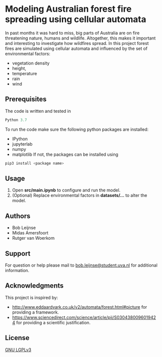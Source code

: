 # Modeling Australian forest fire spreading using cellular automata

In past months it was hard to miss, big parts of Australia are on fire threatening nature, humans and wildlife. Altogether, this makes it important and interesting to investigate how wildfires spread. In this project forest fires are simulated using cellular automata and influenced by the set of environmental factors:
- vegetation density
- height,
- temperature
- rain
- wind

## Prerequisites
The code is written and tested in
```python
Python 3.7
```
To run the code make sure the following python packages are installed:

- IPython
- jupyterlab
- numpy
- matplotlib
If not, the packages can be installed using
```python
pip3 install <package name>
```
## Usage
1. Open **src/main.ipynb** to configure and run the model.
2. (Optional) Replace environmental factors in **datasets/...** to alter the model.

## Authors
- Bob Leijnse
- Midas Amersfoort
- Rutger van Woerkom

## Support
For question or help please mail to [bob.leijnse@student.uva.nl](mailto:bob.leijnse@student.uva.nl) for additional information.

## Acknowledgments
This project is inspired by:
- http://www.eddaardvark.co.uk/v2/automata/forest.html#picture for providing a framework.
- https://www.sciencedirect.com/science/article/pii/S0304380096019424 for providing a scientific justification.

## License
[GNU LGPLv3](https://choosealicense.com/licenses/mit)

